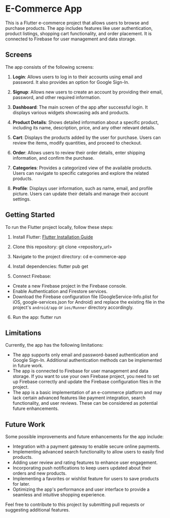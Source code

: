# E-Commerce App

This is a Flutter e-commerce project that allows users to browse and purchase products. The app includes features like user authentication, product listings, shopping cart functionality, and order placement. It is connected to Firebase for user management and data storage.

## Screens

The app consists of the following screens:

1. **Login**: Allows users to log in to their accounts using email and password. It also provides an option for Google Sign-In.

2. **Signup**: Allows new users to create an account by providing their email, password, and other required information.

3. **Dashboard**: The main screen of the app after successful login. It displays various widgets showcasing ads and products.

4. **Product Details**: Shows detailed information about a specific product, including its name, description, price, and any other relevant details.

5. **Cart**: Displays the products added by the user for purchase. Users can review the items, modify quantities, and proceed to checkout.

6. **Order**: Allows users to review their order details, enter shipping information, and confirm the purchase.

7. **Categories**: Provides a categorized view of the available products. Users can navigate to specific categories and explore the related products.

8. **Profile**: Displays user information, such as name, email, and profile picture. Users can update their details and manage their account settings.

## Getting Started

To run the Flutter project locally, follow these steps:

1. Install Flutter: [Flutter Installation Guide](https://flutter.dev/docs/get-started/install)

2. Clone this repository: git clone <repository_url>

3. Navigate to the project directory: cd e-commerce-app

4. Install dependencies: flutter pub get

5. Connect Firebase:
- Create a new Firebase project in the Firebase console.
- Enable Authentication and Firestore services.
- Download the Firebase configuration file (GoogleService-Info.plist for iOS, google-services.json for Android) and replace the existing file in the project's `android/app` or `ios/Runner` directory accordingly.

6. Run the app: flutter run

## Limitations

Currently, the app has the following limitations:

- The app supports only email and password-based authentication and Google Sign-In. Additional authentication methods can be implemented in future work.
- The app is connected to Firebase for user management and data storage. If you want to use your own Firebase project, you need to set up Firebase correctly and update the Firebase configuration files in the project.
- The app is a basic implementation of an e-commerce platform and may lack certain advanced features like payment integration, search functionality, and user reviews. These can be considered as potential future enhancements.

## Future Work

Some possible improvements and future enhancements for the app include:

- Integration with a payment gateway to enable secure online payments.
- Implementing advanced search functionality to allow users to easily find products.
- Adding user review and rating features to enhance user engagement.
- Incorporating push notifications to keep users updated about their orders and new products.
- Implementing a favorites or wishlist feature for users to save products for later.
- Optimizing the app's performance and user interface to provide a seamless and intuitive shopping experience.

Feel free to contribute to this project by submitting pull requests or suggesting additional features.



